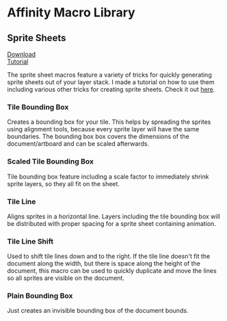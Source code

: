 # Affinity Macro Library

## Sprite Sheets

[Download](https://github.com/narranoid/Affinity-Macro-Library/raw/master/SpriteSheets.afmacros)  
[Tutorial]()

The sprite sheet macros feature a variety of tricks for quickly generating sprite sheets out of your layer stack.
I made a tutorial on how to use them including various other tricks for creating sprite sheets.
Check it out [here]().

### Tile Bounding Box

Creates a bounding box for your tile. This helps by spreading the sprites using alignment tools, because every sprite layer will have the same boundaries. The bounding box box covers the dimensions of the document/artboard and can be scaled afterwards.

### Scaled Tile Bounding Box

Tile bounding box feature including a scale factor to immediately shrink sprite layers, so they all fit on the sheet.

### Tile Line

Aligns sprites in a horizontal line. Layers including the tile bounding box will be distributed with proper spacing for a sprite sheet containing animation.

### Tile Line Shift

Used to shift tile lines down and to the right. If the tile line doesn't fit the document along the width, but there is space along the height of the document, this macro can be used to quickly duplicate and move the lines so all sprites are visible on the document.

### Plain Bounding Box

Just creates an invisible bounding box of the document bounds.
